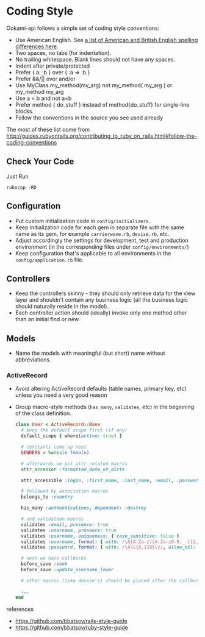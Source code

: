 # Coding Style

Ookami-api follows a simple set of coding style conventions:

* Use American English. See [a list of American and British English spelling differences here](http://en.wikipedia.org/wiki/American_and_British_English_spelling_differences).
* Two spaces, no tabs (for indentation).
* No trailing whitespace. Blank lines should not have any spaces.
* Indent after private/protected
* Prefer { a: :b } over { :a => :b }
* Prefer &&/|| over and/or
* Use MyClass.my_method(my_arg) not my_method( my_arg ) or my_method my_arg
* Use a = b and not a=b
* Prefer method { do_stuff } instead of method{do_stuff} for single-line blocks.
* Follow the conventions in the source you see used already

The most of these list come from http://guides.rubyonrails.org/contributing_to_ruby_on_rails.html#follow-the-coding-conventions

## Check Your Code

Just Run

    rubocop -RD

## Configuration

* Put custom initialization code in `config/initializers`.
* Keep initialization code for each gem in separate file with the same name as its gem, for example `carrierwave.rb`, `devise.rb`, etc.
* Adjust accordingly the settings for development, test and production environment (in the corresponding files under `config/environments/`)
* Keep configuration that's applicable to all environments in the `config/application.rb` file.

## Controllers

* Keep the controllers skinny - they should only retrieve data for the view layer and shouldn't contain any business logic (all the business logic should naturally reside in the model).
* Each controller action should (ideally) invoke only one method other than an initial find or new.

## Models

* Name the models with meaningful (but short) name without abbreviations.

### ActiveRecord

* Avoid altering ActiveRecord defaults (table names, primary key, etc) unless you need a very good reason
* Group macro-style methods (`has_many`, `validates`, etc) in the beginning of the class definition.

  ```Ruby
  class User < ActiveRecord::Base
    # keep the default scope first (if any)
    default_scope { where(active: true) }

    # constants come up next
    GENDERS = %w(male female)

    # afterwards we put attr related macros
    attr_accessor :formatted_date_of_birth

    attr_accessible :login, :first_name, :last_name, :email, :password

    # followed by association macros
    belongs_to :country

    has_many :authentications, dependent: :destroy

    # and validation macros
    validates :email, presence: true
    validates :username, presence: true
    validates :username, uniqueness: { case_sensitive: false }
    validates :username, format: { with: /\A[A-Za-z][A-Za-z0-9._-]{2,19}\z/ }
    validates :password, format: { with: /\A\S{8,128}\z/, allow_nil: true}

    # next we have callbacks
    before_save :cook
    before_save :update_username_lower

    # other macros (like devise's) should be placed after the callbacks

    ...
  end
  ```

references
* https://github.com/bbatsov/rails-style-guide
* https://github.com/bbatsov/ruby-style-guide